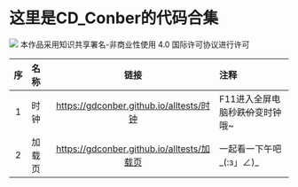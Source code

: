 # 这里是CD_Conber的代码合集
![](https://licensebuttons.net/l/by-nc/4.0/80x15.png)
本作品采用知识共享署名-非商业性使用 4.0 国际许可协议进行许可

|序|名称|链接|注释|
|:-:|:-|:-:|:-|
|1|时钟|https://gdconber.github.io/alltests/时钟|F11进入全屏电脑秒~~跌价~~变时钟哦~|
|2|加载页|https://gdconber.github.io/alltests/加载页|一起看一下午吧_(:з」∠)_|
